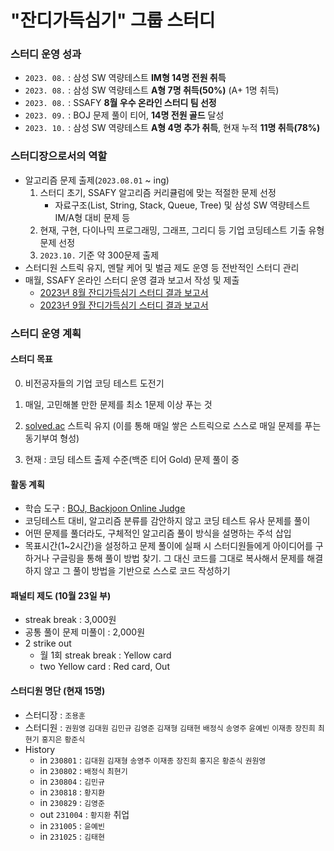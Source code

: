 # "잔디가득심기" 그룹 스터디

### 스터디 운영 성과

- `2023. 08.` : 삼성 SW 역량테스트 **IM형 14명 전원 취득**
- `2023. 08.` : 삼성 SW 역량테스트 **A형 7명 취득(50%)** (A+ 1명 취득)
- `2023. 08.` : SSAFY **8월 우수 온라인 스터디 팀 선정**
- `2023. 09.` : BOJ 문제 풀이 티어, **14명 전원 골드** 달성
- `2023. 10.` : 삼성 SW 역량테스트 **A형 4명 추가 취득**, 현재 누적 **11명 취득(78%)**

### 스터디장으로서의 역할

- 알고리즘 문제 출제(`2023.08.01` ~ ing)
  1. 스터디 초기, SSAFY 알고리즘 커리큘럼에 맞는 적절한 문제 선정
     - 자료구조(List, String, Stack, Queue, Tree) 및 삼성 SW 역량테스트 IM/A형 대비 문제 등
  2. 현재, 구현, 다이나믹 프로그래밍, 그래프, 그리디 등 기업 코딩테스트 기출 유형 문제 선정
  3. `2023.10.` 기준 약 300문제 출제
- 스터디원 스트릭 유지, 멘탈 케어 및 벌금 제도 운영 등 전반적인 스터디 관리
- 매월, SSAFY 온라인 스터디 운영 결과 보고서 작성 및 제출
  - [2023년 8월 잔디가득심기 스터디 결과 보고서](https://github.com/Johyonghoon/group-study-Planting-Grass/tree/master/Aug_2023)
  - [2023년 9월 잔디가득심기 스터디 결과 보고서](https://github.com/Johyonghoon/group-study-Planting-Grass/tree/master/Sep_2023)

### 스터디 운영 계획

#### 스터디 목표

0. 비전공자들의 기업 코딩 테스트 도전기

1. 매일, 고민해볼 만한 문제를 최소 1문제 이상 푸는 것
2. [solved.ac](https://solved.ac/) 스트릭 유지
   (이를 통해 매일 쌓은 스트릭으로 스스로 매일 문제를 푸는 동기부여 형성)
3. 현재 : 코딩 테스트 출제 수준(백준 티어 Gold) 문제 풀이 중

#### 활동 계획

- 학습 도구 : [BOJ, Backjoon Online Judge](https://www.acmicpc.net/)
- 코딩테스트 대비, 알고리즘 분류를 감안하지 않고 코딩 테스트 유사 문제를 풀이
- 어떤 문제를 풀더라도, 구체적인 알고리즘 풀이 방식을 설명하는 주석 삽입
- 목표시간(1~2시간)을 설정하고 문제 풀이에 실패 시 스터디원들에게 아이디어를 구하거나 구글링을 통해 풀이 방법 찾기. 그 대신 코드를 그대로 복사해서 문제를 해결하지 않고 그 풀이 방법을 기반으로 스스로 코드 작성하기

#### 패널티 제도 (10월 23일 부)

- streak break : 3,000원
- 공통 풀이 문제 미풀이 : 2,000원
- 2 strike out 
  - 월 1회 streak break : Yellow card
  - two Yellow card : Red card, Out


#### 스터디원 명단 (현재 15명)

- 스터디장 : `조용훈`
- 스터디원 : `권원영` `김대원` `김민규` `김영준` `김재형` `김태현` `배정식` `송영주` `윤예빈` `이재종` `장진희` `최현기` `홍지은` `황준식`
- History
  - in `230801` : `김대원` `김재형` `송영주` `이재종` `장진희` `홍지은` `황준식` `권원영` 
  - in `230802` : `배정식` `최현기`
  - in `230804` : `김민규`
  - in `230818` : `황지환`
  - in `230829` : `김영준`
  - out `231004` : `황지환` 취업
  - in `231005` : `윤예빈` 
  - in `231025` : `김태현`

